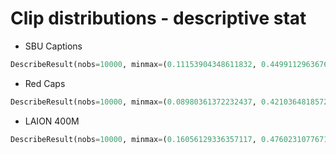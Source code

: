 # Clip distributions - descriptive stat

- SBU Captions
```python
DescribeResult(nobs=10000, minmax=(0.11153904348611832, 0.44991129636764526), mean=0.2874957061290741, variance=0.0016425453395696478, skewness=-0.22512623318313724, kurtosis=0.1512977180455395)
```

- Red Caps
```python
DescribeResult(nobs=10000, minmax=(0.08980361372232437, 0.4210364818572998), mean=0.3082767878524959, variance=0.001230211924011678, skewness=-0.5157219676083339, kurtosis=0.6965278169334876)
```

- LAION 400M
```python
DescribeResult(nobs=10000, minmax=(0.16056129336357117, 0.4760231077671051), mean=0.333618477447331, variance=0.0008586748609226699, skewness=0.7131919650316029, kurtosis=1.668628208211425)
```

